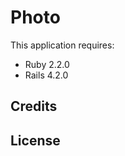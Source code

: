 Photo
================

This application requires:

- Ruby 2.2.0
- Rails 4.2.0




Credits
-------

License
-------
